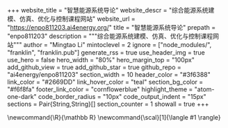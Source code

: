 <!--
Add here global page variables to use throughout your website.
-->
+++
website_title = "智慧能源系统导论"
website_descr = "综合能源系统建模、仿真、优化与控制课程网站"
website_url   = "https://enpo811203.ai4energy.org/"
title         = "智慧能源系统导论"
prepath       = "enpo811203"
description = """综合能源系统建模、仿真、优化与控制课程网站"""
author        = "Mingtao Li"
mintoclevel   = 2
ignore = ["node_modules/", "franklin", "franklin.pub"]
generate_rss = true
use_header_img     = true
use_hero           = false
hero_width         = "80%"
hero_margin_top    = "100px"
add_github_view  = true
add_github_star  = true
github_repo      = "ai4energy/enpo811203"
section_width = 10
header_color       = "#3f6388"
link_color         = "#2669DD"
link_hover_color   = "teal"
section_bg_color   = "#f6f8fa"
footer_link_color  = "cornflowerblue"
highlight_theme    = "atom-one-dark"
code_border_radius = "10px"
code_output_indent = "15px"
sections        = Pair{String,String}[]
section_counter = 1
showall         = true
+++

<!--
Add here global latex commands to use throughout your pages.
-->
\newcommand{\R}{\mathbb R}
\newcommand{\scal}[1]{\langle #1 \rangle}